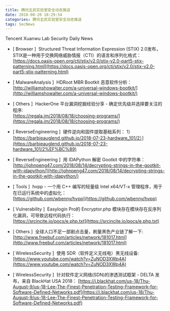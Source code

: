 ```yaml
---
title: 腾讯玄武实验室安全动态推送
date: 2018-08-20 18:29:54
categories: 腾讯玄武实验室安全动态推送
tags: SecNews
---
```


Tencent Xuanwu Lab Security Daily News  
* [ Browser ]  Structured Threat Information Expression (STIX) 2.0发布，STIX是一种用于交换网络威胁情报（CTI）的语言和序列化格式：  
[https://docs.oasis-open.org/cti/stix/v2.0/stix-v2.0-part5-stix-patterning.html](https://docs.oasis-open.org/cti/stix/v2.0/stix-v2.0-part5-stix-patterning.html)  

* [ MalwareAnalysis ]  HDRoot MBR Bootkit 恶意软件分析：   
[http://williamshowalter.com/a-universal-windows-bootkit/](http://williamshowalter.com/a-universal-windows-bootkit/)  

* [ Others ]  HackerOne 平台漏洞挖掘经验分享 - 确定优先级并选择要关注的程序:   
[https://regala.im/2018/08/18/choosing-programs/](https://regala.im/2018/08/18/choosing-programs/)  

* [ ReverseEngineering ]  硬件逆向和固件提取基础系列： 1）  
[https://barbieauglend.github.io/2018-07-23-hardware_101/2）](https://barbieauglend.github.io/2018-07-23-hardware_101/2%EF%BC%89)  

* [ ReverseEngineering ]  用 IDAPython 解密 Gootkit 中的字符串：   
[http://johnpeng47.com/2018/08/14/decrypting-strings-in-the-gootkit-with-idapython/](http://johnpeng47.com/2018/08/14/decrypting-strings-in-the-gootkit-with-idapython/)  

* [ Tools ]  hvpp - 一个用 C++ 编写的轻量级 Intel x64/VT-x 管理程序，用于在已运行系统中的虚拟化：   
[https://github.com/wbenny/hvpp](https://github.com/wbenny/hvpp)  

* [ Vulnerability ]  Easylogin Pro的 Encryptor.php 模块存在模块存在反序列化漏洞，可导致远程代码执行：   
[https://srcincite.io/pocs/e.php.txt](https://srcincite.io/pocs/e.php.txt)  

* [ Others ]  全球人口不足一部剧点击量，刷量黑色产业链了解一下: 
[http://www.freebuf.com/articles/network/181017.html](http://www.freebuf.com/articles/network/181017.html)  

* [ WirelessSecurity ]  使用 SDR（软件定义无线电）黑无线设备: 
[https://www.youtube.com/watch?v=ZuNOD3XWp4A](https://www.youtube.com/watch?v=ZuNOD3XWp4A)  

* [ WirelessSecurity ]  针对软件定义网络(SDN)的渗透测试框架 - DELTA 发布，来自 BlackHat USA 2018： 
[https://i.blackhat.com/us-18/Thu-August-9/us-18-Lee-The-Finest-Penetration-Testing-Framework-for-Software-Defined-Networks.pdf](https://i.blackhat.com/us-18/Thu-August-9/us-18-Lee-The-Finest-Penetration-Testing-Framework-for-Software-Defined-Networks.pdf)  

